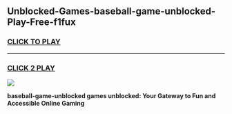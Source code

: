 
## Unblocked-Games-baseball-game-unblocked-Play-Free-f1fux
<h3>
<a href="https://premium76.site?title=baseball-game-unblocked&ref=21A">CLICK TO PLAY</a></h3>
<hr>

<h3>
<a href="https://premium76.site?title=baseball-game-unblocked&ref=21A">CLICK 2 PLAY</a>
  
</h3>

<a href="https://premium76.site?title=baseball-game-unblocked&ref=21A"><img src="https://clearcache.store/games.png"></a>


**baseball-game-unblocked games unblocked: Your Gateway to Fun and Accessible Online Gaming**
